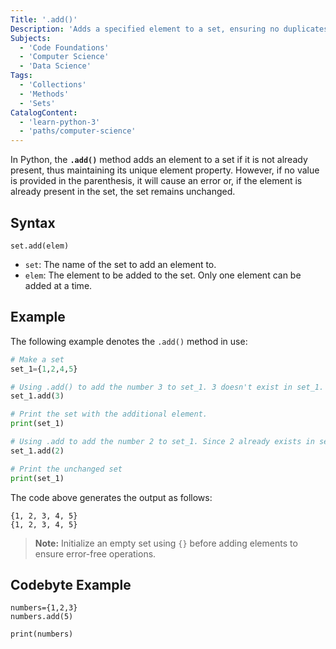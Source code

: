 ```yaml
---
Title: '.add()' 
Description: 'Adds a specified element to a set, ensuring no duplicates.' 
Subjects: 
  - 'Code Foundations'
  - 'Computer Science'
  - 'Data Science'
Tags:
  - 'Collections'
  - 'Methods'
  - 'Sets'
CatalogContent:
  - 'learn-python-3'
  - 'paths/computer-science'
---
```


In Python, the **`.add()`** method adds an element to a set if it is not already present, thus maintaining its unique element property. However, if no value is provided in the parenthesis, it will cause an error or, if the element is already present in the set, the set remains unchanged.

## Syntax

```pseudo
set.add(elem)
```

- `set`: The name of the set to add an element to.
- `elem`: The element to be added to the set. Only one element can be added at a time.

## Example

The following example denotes the `.add()` method in use:

```py
# Make a set
set_1={1,2,4,5}

# Using .add() to add the number 3 to set_1. 3 doesn't exist in set_1.
set_1.add(3)

# Print the set with the additional element.
print(set_1)

# Using .add to add the number 2 to set_1. Since 2 already exists in set_1, there will be no change.
set_1.add(2)

# Print the unchanged set
print(set_1)
```

The code above generates the output as follows:

```shell
{1, 2, 3, 4, 5}
{1, 2, 3, 4, 5}
```

> **Note:** Initialize an empty set using `{}` before adding elements to ensure error-free operations.

## Codebyte Example 

```codebyte/python
numbers={1,2,3}
numbers.add(5)

print(numbers)
```
